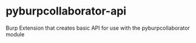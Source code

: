 # pyburpcollaborator-api
Burp Extension that creates basic API for use with the pyburpcollaborator module
